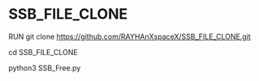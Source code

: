 # SSB_FILE_CLONE
RUN
git clone https://github.com/RAYHAnXspaceX/SSB_FILE_CLONE.git

cd SSB_FILE_CLONE

python3 SSB_Free.py
